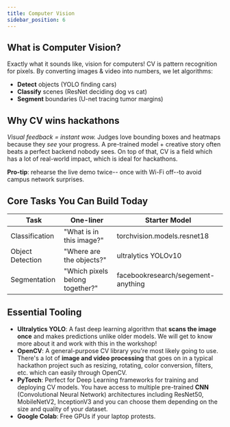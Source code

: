 ```yaml
---
title: Computer Vision
sidebar_position: 6
---
```


## What is Computer Vision?

Exactly what it sounds like, vision for computers! CV is pattern recognition for pixels. By converting images & video into numbers, we let algorithms:
* **Detect** objects (YOLO finding cars)
* **Classify** scenes (ResNet deciding dog vs cat)
* **Segment** boundaries (U-net tracing tumor margins)

## Why CV wins hackathons

*Visual feedback = instant wow.* Judges love bounding boxes and heatmaps because they *see* your progress. A pre-trained model + creative story often beats a perfect backend nobody sees. On top of that, CV is a field which has a lot of real-world impact, which is ideal for hackathons.

**Pro-tip**: rehearse the live demo twice-- once with Wi-Fi off--to avoid campus network surprises. 

## Core Tasks You Can Build Today

| Task       | One-liner           | Starter Model  |
| ---------- | ------------------- | -------------- |
| Classification | "What is in this image?" | torchvision.models.resnet18|
| Object Detection | "Where are the objects?" | ultralytics YOLOv10 |
| Segmentation | "Which pixels belong together?" | facebookresearch/segement-anything | 


## Essential Tooling

* **Ultralytics YOLO**: A fast deep learning algorithm that **scans the image once** and makes predictions unlike older models. We will get to know more about it and work with this in the workshop!
* **OpenCV**: A general-purpose CV library you're most likely going to use. There's a lot of **image and video processing** that goes on in a typical hackathon project such as resizing, rotating, color conversion, filters, etc. which can easily through OpenCV. 
* **PyTorch**: Perfect for Deep Learning frameworks for training and deploying CV models. You have access to multiple pre-trained **CNN** (Convolutional Neural Network) architectures including ResNet50, MobileNetV2, InceptionV3 and you can choose them depending on the size and quality of your dataset.
* **Google Colab**: Free GPUs if your laptop protests.